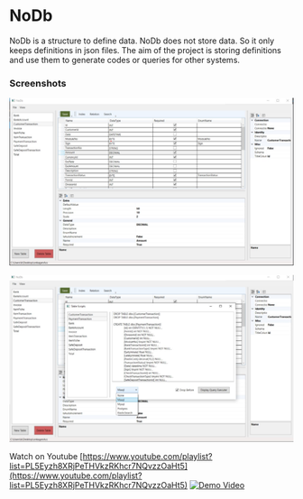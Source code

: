 # NoDb

NoDb is a structure to define data. NoDb does not store data. So it only keeps definitions in json files.
The aim of the project is storing definitions and use them to generate codes or queries for other systems.

### Screenshots

![Image](https://raw.githubusercontent.com/onka13/NoDb/master/_docs/home.jpg)

![Image](https://raw.githubusercontent.com/onka13/NoDb/master/_docs/tableScripts.jpg)

Watch on Youtube [https://www.youtube.com/playlist?list=PL5Eyzh8XRjPeTHVkzRKhcr7NQvzzOaHt5](https://www.youtube.com/playlist?list=PL5Eyzh8XRjPeTHVkzRKhcr7NQvzzOaHt5)
[![Demo Video](http://i3.ytimg.com/vi/hNpzdd9IwVg/maxresdefault.jpg)](https://youtu.be/hNpzdd9IwVg "Demo Video")

